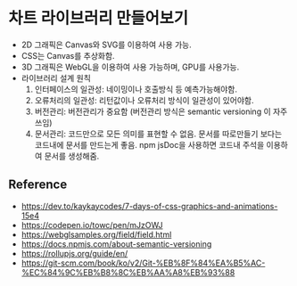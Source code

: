 # 차트 라이브러리 만들어보기
  - 2D 그래픽은 Canvas와 SVG를 이용하여 사용 가능.
  - CSS는 Canvas를 추상화함.
  - 3D 그래픽은 WebGL을 이용하여 사용 가능하며, GPU를 사용가능.
  - 라이브러리 설계 원칙
    1. 인터페이스의 일관성: 네이밍이나 호출방식 등 예측가능해야함.
    2. 오류처리의 일관성: 리턴값이나 오류처리 방식이 일관성이 있어야함.
    3. 버전관리: 버전관리가 중요함 (버전관리 방식은 semantic versioning 이 자주 쓰임)
    4. 문서관리: 코드만으로 모든 의미를 표현할 수 없음. 문서를 따로만들기 보다는 코드내에 문서를 만드는게 좋음. npm jsDoc을 사용하면 코드내 주석을 이용하여 문서를 생성해줌.

## Reference
* https://dev.to/kaykaycodes/7-days-of-css-graphics-and-animations-15e4
* https://codepen.io/towc/pen/mJzOWJ
* https://webglsamples.org/field/field.html
* https://docs.npmjs.com/about-semantic-versioning
* https://rollupjs.org/guide/en/
* https://git-scm.com/book/ko/v2/Git-%EB%8F%84%EA%B5%AC-%EC%84%9C%EB%B8%8C%EB%AA%A8%EB%93%88
